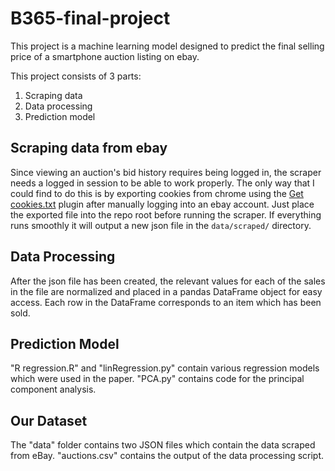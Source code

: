 # B365-final-project

This project is a machine learning model designed to predict the final selling price of a smartphone auction listing on ebay.

This project consists of 3 parts:
1. Scraping data
1. Data processing
1. Prediction model

## Scraping data from ebay

Since viewing an auction's bid history requires being logged in, the scraper needs a logged in session to be able to work properly. The only way that I could find to do this is by exporting cookies from chrome using the [Get cookies.txt](https://chrome.google.com/webstore/detail/get-cookiestxt/bgaddhkoddajcdgocldbbfleckgcbcid?hl=en) plugin after manually logging into an ebay account. Just place the exported file into the repo root before running the scraper. If everything runs smoothly it will output a new json file in the `data/scraped/` directory.

## Data Processing

After the json file has been created, the relevant values for each of the sales in the file are normalized and placed in a pandas DataFrame object for easy access. Each row in the DataFrame corresponds to an item which has been sold.

## Prediction Model
"R regression.R" and "linRegression.py" contain various regression models which were used in the paper. "PCA.py" contains code for the principal component analysis.

## Our Dataset
The "data" folder contains two JSON files which contain the data scraped from eBay. "auctions.csv" contains the output of the data processing script.
